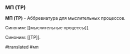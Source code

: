 ### МП (TP)

**МП (TP)** - Аббревиатура для мыслительных процессов.

Синоним: [[мыслительные процессы]].

Синоним: [[TP]].

#translated
#мп